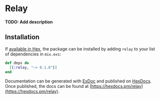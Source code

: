 # Relay

**TODO: Add description**

## Installation

If [available in Hex](https://hex.pm/docs/publish), the package can be installed
by adding `relay` to your list of dependencies in `mix.exs`:

```elixir
def deps do
  [{:relay, "~> 0.1.0"}]
end
```

Documentation can be generated with [ExDoc](https://github.com/elixir-lang/ex_doc)
and published on [HexDocs](https://hexdocs.pm). Once published, the docs can
be found at [https://hexdocs.pm/relay](https://hexdocs.pm/relay).

